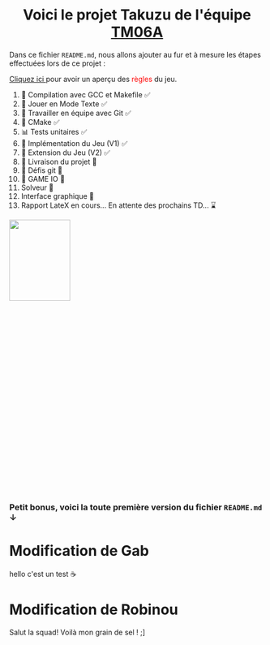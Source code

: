 
# <center>Voici le projet **Takuzu** de l'équipe <ins>TM06A</ins></center> 

Dans ce fichier `README.md`, nous allons ajouter au fur et à mesure les étapes effectuées lors de ce projet :

<a href = "https://fr.wikipedia.org/wiki/Takuzu"> Cliquez ici </a> pour avoir un aperçu des <font color="red">règles</font> du jeu.


1. :construction: Compilation avec GCC et Makefile :white_check_mark:
2. :memo: Jouer en Mode Texte :white_check_mark:
3. :beers: Travailler en équipe avec Git :white_check_mark:
4. :rocket: CMake :white_check_mark:
5. :bar_chart: Tests unitaires :white_check_mark:
6. :space_invader: Implémentation du Jeu (V1) :white_check_mark:
7. :crystal_ball: Extension du Jeu (V2) :white_check_mark:
8. :gift: Livraison du projet :wrench:
9. :beer: Défis git :wrench:
10. :bento: GAME IO :wrench:
11. Solveur :wrench:
12. Interface graphique :wrench:
13. Rapport LateX en cours...
En attente des prochains TD... :hourglass:


<img src="https://images.squarespace-cdn.com/content/v1/52711462e4b0932c24aa05ae/1571058938982-RQDIAN589QQ2OJTM4OXW/image-asset.gif?format=300w" width="120" height="160"/>

<br>
<br>
<br>
<br>
<br>
<br>
<br>
<br>
<br>
<br>
<br>
<br>
<br>
<br>
<br>
<br>
<br>
<br>
<br>
<br>
<br>
<br>
<br>

















### Petit bonus, voici la toute première version du fichier `README.md` ↓

# Modification de Gab  
hello c'est un test :coffee:

# Modification de Robinou
Salut la squad! Voilà mon grain de sel ! ;]

